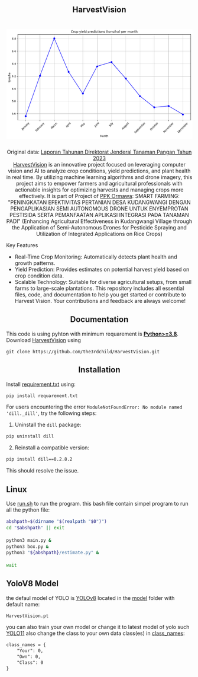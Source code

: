 ## <div align="center">HarvestVision</div>
<h1 align="center">
 <img src="https://github.com/the3rdchild/HarvestVision/blob/main/doc/banner.png" />
</h1>
<div align="center">
Original data:  <a href="https://github.com/the3rdchild/HarvestVision/">Laporan Tahunan Direktorat Jenderal Tanaman Pangan Tahun 2023</a> 
</div>
<div align="center">
<a href="https://github.com/the3rdchild/HarvestVision/">HarvestVision</a> is an innovative project focused on leveraging computer vision and AI to analyze crop conditions, yield predictions, and plant health in real time. By utilizing machine learning algorithms and drone imagery, this project aims to empower farmers and agricultural professionals with actionable insights for optimizing harvests and managing crops more effectively.
It is part of Project of <a href="[https://github.com/the3rdchild/HarvestVision/](https://php2d.kemdikbud.go.id/)">PPK Ormawa</a>: SMART FARMING: "PENINGKATAN EFEKTIVITAS PERTANIAN DESA KUDANGWANGI DENGAN PENGAPLIKASIAN SEMI AUTONOMOUS DRONE UNTUK  ENYEMPROTAN PESTISIDA SERTA PEMANFAATAN APLIKASI INTEGRASI PADA TANAMAN PADI" (Enhancing Agricultural Effectiveness in Kudangwangi Village through the Application of Semi-Autonomous Drones for Pesticide Spraying and Utilization of Integrated Applications on Rice Crops)
</div>

Key Features
- Real-Time Crop Monitoring: Automatically detects plant health and growth patterns.
- Yield Prediction: Provides estimates on potential harvest yield based on crop condition data.
- Scalable Technology: Suitable for diverse agricultural setups, from small farms to large-scale plantations.
This repository includes all essential files, code, and documentation to help you get started or contribute to Harvest Vision. Your contributions and feedback are always welcome!

## <div align="center">Documentation</div>

This code is using pyhton with minimum requarement is [**Python>=3.8**](https://www.python.org/). Download [HarvestVision](https://github.com/the3rdchild/HarvestVision) using
```Git
git clone https://github.com/the3rdchild/HarvestVision.git
```

## <div align="center">Installation</div>
Install [requirement.txt](https://github.com/the3rdchild/HarvestVision/blob/main/requirement.txt) using:
```python
pip install requarement.txt
```

For users encountering the error ```ModuleNotFoundError: No module named 'dill._dill'```, try the following steps:
1. Uninstall the ```dill``` package:
```bash
pip uninstall dill
```
2. Reinstall a compatible version:
```bash
pip install dill==0.2.8.2
```
This should resolve the issue.

## Linux
Use [run.sh](https://github.com/the3rdchild/rgd/blob/main/run.sh) to run the program. this bash file contain simpel program to run all the python file:
```bash
abshpath=$(dirname "$(realpath "$0")")
cd "$abshpath" || exit

python3 main.py &
python3 box.py &
python3 "${abshpath}/estimate.py" &

wait
```

## YoloV8 Model

the defaul model of YOLO is [YOLOv8](https://docs.ultralytics.com/models/yolov8) located in the [model](https://github.com/the3rdchild/HarvestVision/tree/main/Model) folder with default name:
```
HarvestVision.pt
```
you can also train your own model or change it to latest model of yolo such [YOLO11](https://docs.ultralytics.com/models/yolo11) also change the class to your own data class(es) in [class_names](https://github.com/the3rdchild/HarvestVision/blob/main/class_names.py):
```
class_names = {
    "Your": 0,
    "Own": 0,
    "Class": 0
}
```
